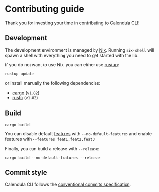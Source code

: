 # Contributing guide

Thank you for investing your time in contributing to Calendula CLI!

## Development

The development environment is managed by [Nix](https://nixos.org/download.html).
Running `nix-shell` will spawn a shell with everything you need to get started with the lib.

If you do not want to use Nix, you can either use [rustup](https://rust-lang.github.io/rustup/index.html):

```text
rustup update
```

or install manually the following dependencies:

- [cargo](https://doc.rust-lang.org/cargo/) (`v1.82`)
- [rustc](https://doc.rust-lang.org/stable/rustc/platform-support.html) (`v1.82`)

## Build

```text
cargo build
```

You can disable default [features](https://doc.rust-lang.org/cargo/reference/features.html) with `--no-default-features` and enable features with `--features feat1,feat2,feat3`.

Finally, you can build a release with `--release`:

```text
cargo build --no-default-features --release
```

## Commit style

Calendula CLI follows the [conventional commits specification](https://www.conventionalcommits.org/en/v1.0.0/#summary).
